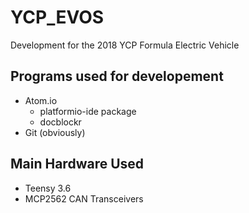 # YCP_EVOS
Development for the 2018 YCP Formula Electric Vehicle

## Programs used for developement
* Atom.io
  * platformio-ide package
  * docblockr
* Git (obviously)

## Main Hardware Used
* Teensy 3.6
* MCP2562 CAN Transceivers
